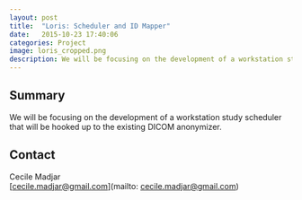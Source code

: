 ```yaml
---
layout: post
title:  "Loris: Scheduler and ID Mapper"
date:   2015-10-23 17:40:06
categories: Project
image: loris_cropped.png
description: We will be focusing on the development of a workstation study scheduler that will be hooked up to the existing DICOM anonymizer.
---
```

## Summary
We will be focusing on the development of a workstation study scheduler that will be hooked up to the existing DICOM anonymizer.


## Contact  
Cecile Madjar  
[cecile.madjar@gmail.com](mailto: cecile.madjar@gmail.com)  
